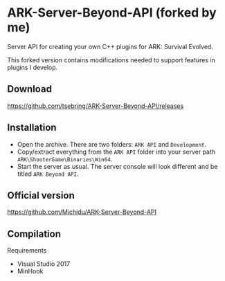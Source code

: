 # ARK-Server-Beyond-API (forked by me)
Server API for creating your own C++ plugins for ARK: Survival Evolved.

This forked version contains modifications needed to support features in plugins I develop.

## Download
https://github.com/tsebring/ARK-Server-Beyond-API/releases

## Installation

* Open the archive. There are two folders: `ARK API` and `Development`.
* Copy/extract everything from the `ARK API` folder into your server path `ARK\ShooterGame\Binaries\Win64`.
* Start the server as usual. The server console will look different and be titled `ARK Beyond API`.

## Official version
https://github.com/Michidu/ARK-Server-Beyond-API


## Compilation
Requirements
* Visual Studio 2017
* MinHook
